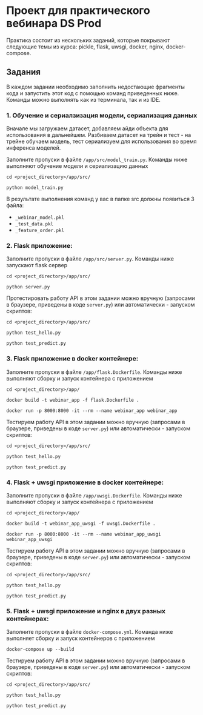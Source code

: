 # Проект для практического вебинара DS Prod
Практика состоит из нескольких заданий, которые покрывают следующие 
темы из курса: pickle, flask, uwsgi, docker, nginx, docker-compose.

## Задания
В каждом задании необходимо заполнить недостающие фрагменты кода 
и запустить этот код с помощью команд приведенных ниже. 
Команды можно выполнять как из терминала, так и из IDE.

### 1. Обучение и сериалзизация модели, сериализация данных
Вначале мы загружаем датасет, добавляем айди объекта для использования в дальнейшем.
Разбиваем датасет на трейн и тест - на трейне обучаем модель, 
тест сериализуем для использования во время инференса моделей. 
 
Заполните пропуски в файле `/app/src/model_train.py`. 
Команды ниже выполняют обучение модели и сериализацию данных
```
cd <project_directory>/app/src/

python model_train.py 
```
В результате выполнения команд у вас в папке src должны появиться 3 файла:
- `_webinar_model.pkl`
- `_test_data.pkl`
- `_feature_order.pkl`

### 2. Flask приложение:
Заполните пропуски в файле `/app/src/server.py`. 
Команды ниже запускают flask сервер
```
cd <project_directory>/app/src/

python server.py 
```
Протестировать работу API в этом задании можно 
вручную (запросами в браузере, приведены в коде `server.py`) 
или автоматически - запуском скриптов:
```
cd <project_directory>/app/src/

python test_hello.py

python test_predict.py
```

### 3. Flask приложение в docker контейнере:
Заполните пропуски в файле `/app/flask.Dockerfile`.
Команды ниже выполняют сборку и запуск контейнера с приложением
```
cd <project_directory>/app/

docker build -t webinar_app -f flask.Dockerfile .

docker run -p 8000:8000 -it --rm --name webinar_app webinar_app
```
Тестируем работу API в этом задании можно 
вручную (запросами в браузере, приведены в коде `server.py`) 
или автоматически - запуском скриптов:
```
cd <project_directory>/app/src/

python test_hello.py

python test_predict.py
```

### 4. Flask + uwsgi приложение в docker контейнере:
Заполните пропуски в файле `/app/uwsgi.Dockerfile`.
Команды ниже выполняют сборку и запуск контейнера с приложением
```
cd <project_directory>/app/

docker build -t webinar_app_uwsgi -f uwsgi.Dockerfile .

docker run -p 8000:8000 -it --rm --name webinar_app_uwsgi webinar_app_uwsgi
```
Тестируем работу API в этом задании можно 
вручную (запросами в браузере, приведены в коде `server.py`) 
или автоматически - запуском скриптов:
```
cd <project_directory>/app/src/

python test_hello.py

python test_predict.py
```
### 5. Flask + uwsgi приложение и nginx в двух разных контейнерах:
Заполните пропуски в файле `docker-compose.yml`.
Команда ниже выполняет сборку и запуск контейнеров с приложением
```
docker-compose up --build
```
Тестируем работу API в этом задании можно 
вручную (запросами в браузере, приведены в коде `server.py`) 
или автоматически - запуском скриптов:
```
cd <project_directory>/app/src/

python test_hello.py

python test_predict.py
```